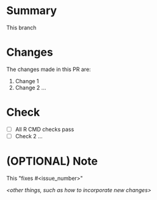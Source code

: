 # Summary
This branch *<succinct summary of the purpose>*

# Changes
The changes made in this PR are:
1. Change 1
1. Change 2
...

# Check
- [ ] All R CMD checks pass 
- [ ] Check 2
...

# (OPTIONAL) Note
This "fixes #<issue_number>"

*<other things, such as how to incorporate new changes>*
*<brief summary of the purpose of this pull request>*